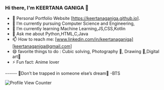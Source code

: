 ### Hi there, I'm KEERTANA GANIGA 👋


- 🤩 Personal Portfolio Website [https://keertanaganiga.github.io].
- 🔭 I’m currently pursuing Computer Science and Engineering,
- 🌱 I’m currently learning Machine Learning,JS,CSS,Kotlin
- 💬 Ask me about Python,HTML,C,Java
- 📫 How to reach me: [www.linkedin.com/in/keertanaganiga] [keertanaganiga@gmail.com]
- 😄 favorite things to do : Cubic solving, Photography 📸, Drawing 🎨,Digital art💜
- ⚡ Fun fact: Anime lover

------ 💜Don’t be trapped in someone else’s dream💜 -BTS

![Profile View Counter](https://komarev.com/ghpvc/?username=keertanaganiga)
